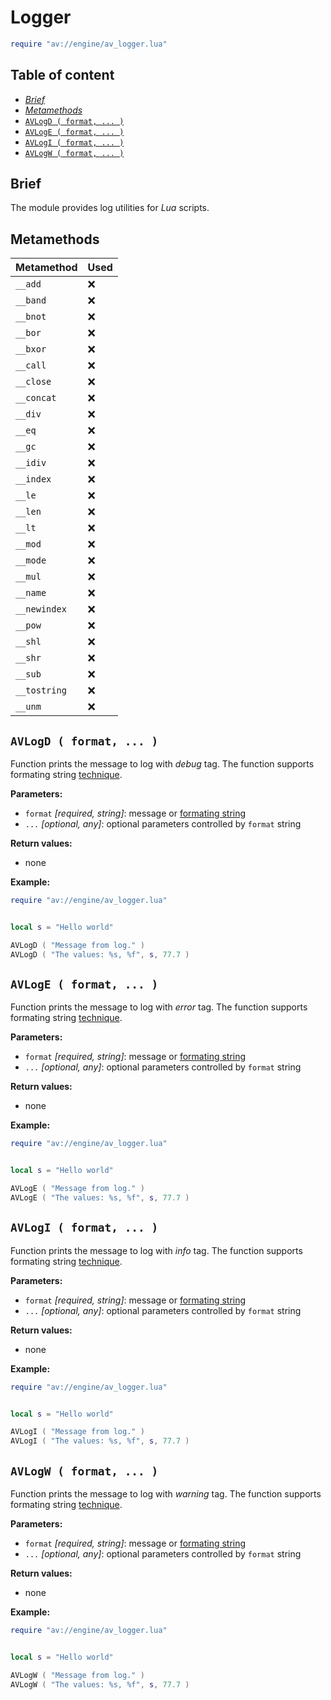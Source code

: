 # Logger

```lua
require "av://engine/av_logger.lua"
```

## Table of content

- [_Brief_](#brief)
- [_Metamethods_](#metamethods)
- [`AVLogD ( format, ... )`](#function-avlogd)
- [`AVLogE ( format, ... )`](#function-avloge)
- [`AVLogI ( format, ... )`](#function-avlogi)
- [`AVLogW ( format, ... )`](#function-avlogw)

## <a id="brief">Brief</a>

The module provides log utilities for _Lua_ scripts.

## <a id="metamethods">Metamethods</a>

Metamethod | Used
--- | ---
`__add` | ❌
`__band` | ❌
`__bnot` | ❌
`__bor` | ❌
`__bxor` | ❌
`__call` | ❌
`__close` | ❌
`__concat` | ❌
`__div` | ❌
`__eq` | ❌
`__gc` | ❌
`__idiv` | ❌
`__index` | ❌
`__le` | ❌
`__len` | ❌
`__lt` | ❌
`__mod` | ❌
`__mode` | ❌
`__mul` | ❌
`__name` | ❌
`__newindex` | ❌
`__pow` | ❌
`__shl` | ❌
`__shr` | ❌
`__sub` | ❌
`__tostring` | ❌
`__unm` | ❌

## <a id="function-avlogd">`AVLogD ( format, ... )`</a>

Function prints the message to log with _debug_ tag. The function supports formating string [technique](https://en.cppreference.com/w/cpp/io/c/fprintf).

**Parameters:**

- `format` _[required, string]_: message or [formating string](https://en.cppreference.com/w/cpp/io/c/fprintf)
- `...` _[optional, any]_: optional parameters controlled by `format` string

**Return values:**

- none

**Example:**

```lua
require "av://engine/av_logger.lua"


local s = "Hello world"

AVLogD ( "Message from log." )
AVLogD ( "The values: %s, %f", s, 77.7 )
```

## <a id="function-avloge">`AVLogE ( format, ... )`</a>

Function prints the message to log with _error_ tag. The function supports formating string [technique](https://en.cppreference.com/w/cpp/io/c/fprintf).

**Parameters:**

- `format` _[required, string]_: message or [formating string](https://en.cppreference.com/w/cpp/io/c/fprintf)
- `...` _[optional, any]_: optional parameters controlled by `format` string

**Return values:**

- none

**Example:**

```lua
require "av://engine/av_logger.lua"


local s = "Hello world"

AVLogE ( "Message from log." )
AVLogE ( "The values: %s, %f", s, 77.7 )
```

## <a id="function-avlogi">`AVLogI ( format, ... )`</a>

Function prints the message to log with _info_ tag. The function supports formating string [technique](https://en.cppreference.com/w/cpp/io/c/fprintf).

**Parameters:**

- `format` _[required, string]_: message or [formating string](https://en.cppreference.com/w/cpp/io/c/fprintf)
- `...` _[optional, any]_: optional parameters controlled by `format` string

**Return values:**

- none

**Example:**

```lua
require "av://engine/av_logger.lua"


local s = "Hello world"

AVLogI ( "Message from log." )
AVLogI ( "The values: %s, %f", s, 77.7 )
```

## <a id="function-avlogw">`AVLogW ( format, ... )`</a>

Function prints the message to log with _warning_ tag. The function supports formating string [technique](https://en.cppreference.com/w/cpp/io/c/fprintf).

**Parameters:**

- `format` _[required, string]_: message or [formating string](https://en.cppreference.com/w/cpp/io/c/fprintf)
- `...` _[optional, any]_: optional parameters controlled by `format` string

**Return values:**

- none

**Example:**

```lua
require "av://engine/av_logger.lua"


local s = "Hello world"

AVLogW ( "Message from log." )
AVLogW ( "The values: %s, %f", s, 77.7 )
```
